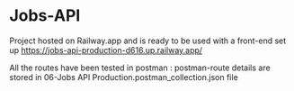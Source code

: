 # Jobs-API
Project hosted on Railway.app and is ready to be used with a front-end set up
<a href="https://jobs-api-production-d616.up.railway.app/">https://jobs-api-production-d616.up.railway.app/</a>

All the routes have been tested in postman :
postman-route details are stored in 06-Jobs API Production.postman_collection.json file





